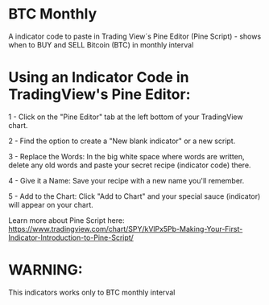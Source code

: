 # BTC Monthly
A indicator code to paste in Trading View´s Pine Editor (Pine Script) - shows when to BUY and SELL Bitcoin (BTC) in monthly interval

# Using an Indicator Code in TradingView's Pine Editor:

1 - Click on the "Pine Editor" tab at the left bottom of your TradingView chart.

2 - Find the option to create a "New blank indicator" or a new script.

3 - Replace the Words: In the big white space where words are written, delete any old words and paste your secret recipe (indicator code) there.

4 - Give it a Name: Save your recipe with a new name you'll remember.

5 - Add to the Chart: Click "Add to Chart" and your special sauce (indicator) will appear on your chart. 

Learn more about Pine Script here: https://www.tradingview.com/chart/SPY/kVlPx5Pb-Making-Your-First-Indicator-Introduction-to-Pine-Script/

# WARNING:
This indicators works only to BTC monthly interval
